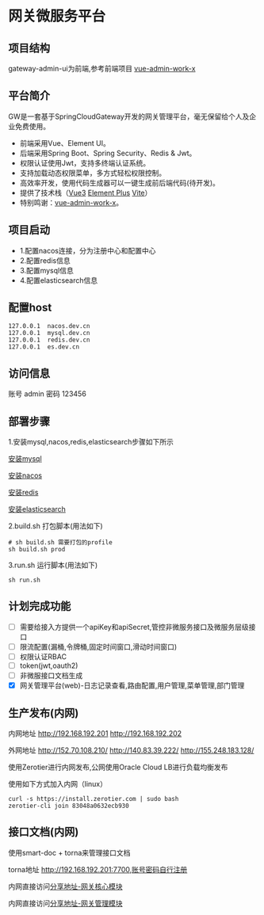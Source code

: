 # 网关微服务平台
## 项目结构
gateway-admin-ui为前端,参考前端项目 [vue-admin-work-x](https://gitee.com/qingqingxuan/vue-admin-work-x)

## 平台简介

GW是一套基于SpringCloudGateway开发的网关管理平台，毫无保留给个人及企业免费使用。

* 前端采用Vue、Element UI。
* 后端采用Spring Boot、Spring Security、Redis & Jwt。
* 权限认证使用Jwt，支持多终端认证系统。
* 支持加载动态权限菜单，多方式轻松权限控制。
* 高效率开发，使用代码生成器可以一键生成前后端代码(待开发)。
* 提供了技术栈（[Vue3](https://v3.cn.vuejs.org) [Element Plus](https://element-plus.org/zh-CN) [Vite](https://cn.vitejs.dev)）
* 特别鸣谢：[vue-admin-work-x](https://gitee.com/qingqingxuan/vue-admin-work-x)。

## 项目启动
* 1.配置nacos连接，分为注册中心和配置中心
* 2.配置redis信息
* 3.配置mysql信息
* 4.配置elasticsearch信息

## 配置host
```shell
127.0.0.1  nacos.dev.cn
127.0.0.1  mysql.dev.cn
127.0.0.1  redis.dev.cn
127.0.0.1  es.dev.cn
```

## 访问信息
账号 admin
密码 123456

## 部署步骤
1.安装mysql,nacos,redis,elasticsearch步骤如下所示

[安装mysql](https://www.yuque.com/yuque_lihaifeng/cloudnative/docker-mysql)

[安装nacos](https://www.yuque.com/yuque_lihaifeng/cloudnative/docker-nacos)

[安装redis](https://www.yuque.com/yuque_lihaifeng/cloudnative/docker-redis)

[安装elasticsearch](https://www.yuque.com/yuque_lihaifeng/cloudnative/docker-elasticsearch7)

2.build.sh 打包脚本(用法如下)
```shell
# sh build.sh 需要打包的profile
sh build.sh prod
```
3.run.sh 运行脚本(用法如下)
```shell
sh run.sh
```

## 计划完成功能
- [ ] 需要给接入方提供一个apiKey和apiSecret,管控非微服务接口及微服务层级接口
- [ ] 限流配置(漏桶,令牌桶,固定时间窗口,滑动时间窗口)
- [ ] 权限认证RBAC
- [ ] token(jwt,oauth2)
- [ ] 非微服接口文档生成
- [x] 网关管理平台(web)-日志记录查看,路由配置,用户管理,菜单管理,部门管理

## 生产发布(内网)
内网地址 
http://192.168.192.201
http://192.168.192.202

外网地址
http://152.70.108.210/
http://140.83.39.222/
http://155.248.183.128/

使用Zerotier进行内网发布,公网使用Oracle Cloud LB进行负载均衡发布

使用如下方式加入内网（linux）
```shell
curl -s https://install.zerotier.com | sudo bash
zerotier-cli join 83048a0632ecb930
```

## 接口文档(内网)
使用smart-doc + torna来管理接口文档

torna地址 http://192.168.192.201:7700,账号密码自行注册

内网直接访问[分享地址-网关核心模块](http://192.168.192.201:7700/#/share/7YX0lXxR)

内网直接访问[分享地址-网关管理模块](http://192.168.192.201:7700/#/share/rnzdb8jY)